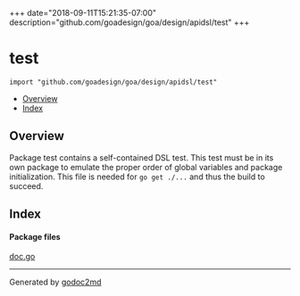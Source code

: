 +++
date="2018-09-11T15:21:35-07:00"
description="github.com/goadesign/goa/design/apidsl/test"
+++


# test
`import "github.com/goadesign/goa/design/apidsl/test"`

* [Overview](#pkg-overview)
* [Index](#pkg-index)

## <a name="pkg-overview">Overview</a>
Package test contains a self-contained DSL test.
This test must be in its own package to emulate the proper order of global
variables and package initialization.
This file is needed for `go get ./...` and thus the build to succeed.




## <a name="pkg-index">Index</a>


#### <a name="pkg-files">Package files</a>
[doc.go](/src/github.com/goadesign/goa/design/apidsl/test/doc.go) 










- - -
Generated by [godoc2md](http://godoc.org/github.com/davecheney/godoc2md)
